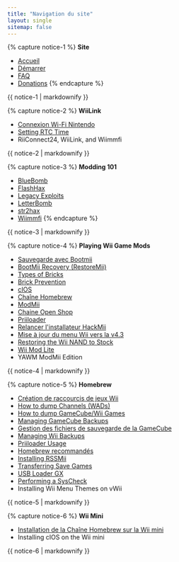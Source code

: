 ```yaml
---
title: "Navigation du site"
layout: single
sitemap: false
---
```


{% capture notice-1 %}
**Site**
+ [Accueil](/)
+ [Démarrer](get-started)
+ [FAQ](faq)
+ [Donations](donations)
{% endcapture %}
<div class="notice--info">{{ notice-1 | markdownify }}</div>

{% capture notice-2 %}
**WiiLink**
+ [Connexion Wi-Fi Nintendo](wiimmfi)
+ [Setting RTC Time](wiiconnect24#updating-rtc-clock)
+ RiiConnect24, WiiLink, and Wiimmfi
<div class="notice--primary">{{ notice-2 | markdownify }}</div>

{% capture notice-3 %}
**Modding 101**
+ [BlueBomb](bluebomb)
+ [FlashHax](flashhax)
+ [Legacy Exploits](legacy-exploits)
+ [LetterBomb](letterbomb)
+ [str2hax](Wiimmfi)
+ [Wiimmfi](wiimmfi)
{% endcapture %}
<div class="notice--primary">{{ notice-3 | markdownify }}</div>

{% capture notice-4 %}
**Playing Wii Game Mods**
+ [Sauvegarde avec Bootmii](bootmii)
+ [BootMii Recovery (RestoreMii)](bootmiirecover)
+ [Types of Bricks](bricks)
+ [Brick Prevention](bricks#brick-prevention)
+ [cIOS](cios)
+ [Chaîne Homebrew](hbc)
+ [ModMii](modmii)
+ [Chaine Open Shop](osc)
+ [Priiloader](priiloader)
+ [Relancer l'installateur HackMii](hackmii)
+ [Mise à jour du menu Wii vers la v4.3](update)
+ [Restoring the Wii NAND to Stock](wii-factory-reset)
+ [Wii Mod Lite](wnd-mini)
+ YAWM ModMii Edition
<div class="notice--primary">{{ notice-4 | markdownify }}</div>

{% capture notice-5 %}
**Homebrew**
+ [Création de raccourcis de jeux Wii](wiigsc)
+ [How to dump Channels (WADs)](dump-wads)
+ [How to dump GameCube/Wii Games](dump-games)
+ [Managing GameCube Backups](gc-backups)
+ [Gestion des fichiers de sauvegarde de la GameCube](gcsaves)
+ [Managing Wii Backups](wii-backups)
+ [Priiloader Usage](priiloader-usage)
+ [Homebrew recommandés](recommended-homebrew)
+ [Installing RSSMii](rssmii)
+ [Transferring Save Games](transfer-saves)
+ [USB Loader GX](wii-loaders)
+ [Performing a SysCheck](syscheck)
+ Installing Wii Menu Themes on vWii
<div class="notice--primary">{{ notice-5 | markdownify }}</div>

{% capture notice-6 %}
**Wii Mini**
+ [Installation de la Chaîne Homebrew sur la Wii mini](hbc-mini)
+ Installing cIOS on the Wii mini
<div class="notice--primary">{{ notice-6 | markdownify }}</div>
